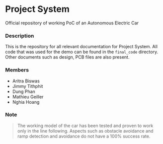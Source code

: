# Project System
Official repository of working PoC of an Autonomous Electric Car

### Description

This is the repository for all relevant documentation for Project System. All code that was used for the demo can be found in the `final_code` directory. Other documents such as design, PCB files are also present.

### Members
- Aritra Biswas
- Jimmy Tithphit
- Dung Phan
- Mathieu Geiller
- Nghia Hoang

### Note
> The working model of the car has been tested and proven to work only in the line following. Aspects such as obstacle avoidance and ramp detection and avoidance do not have a 100% success rate.
